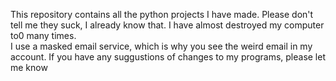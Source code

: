 This repository contains all the python projects I have made.
Please don't tell me they suck, I already know that.
I have almost destroyed my computer to0 many times.  
I use a masked email service, which is why you see the weird email in my account.
If you have any suggustions of changes to my programs, please let me know
